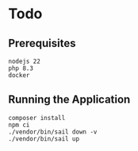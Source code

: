 # Todo

## Prerequisites

```shell
nodejs 22
php 8.3
docker
```

## Running the Application

```shell
composer install
npm ci
./vendor/bin/sail down -v
./vendor/bin/sail up
```
